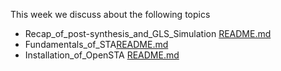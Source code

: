 This week we discuss about the following topics

- Recap_of_post-synthesis_and_GLS_Simulation <a href="Part_1/README.md">README.md</a>
- Fundamentals_of_STA<a href="Part_2/README.md">README.md</a>
- Installation_of_OpenSTA <a href="Part_3/README.md">README.md </a>



